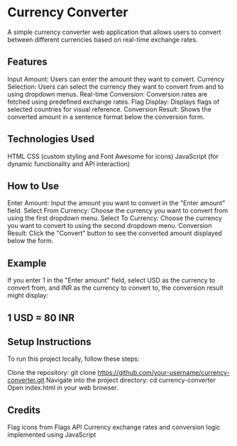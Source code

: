 # Currency Converter
A simple currency converter web application that allows users to convert between different currencies based on real-time exchange rates.


## Features
Input Amount: Users can enter the amount they want to convert.
Currency Selection: Users can select the currency they want to convert from and to using dropdown menus.
Real-time Conversion: Conversion rates are fetched using predefined exchange rates.
Flag Display: Displays flags of selected countries for visual reference.
Conversion Result: Shows the converted amount in a sentence format below the conversion form.

## Technologies Used
HTML
CSS (custom styling and Font Awesome for icons)
JavaScript (for dynamic functionality and API interaction)

## How to Use
Enter Amount: Input the amount you want to convert in the "Enter amount" field.
Select From Currency: Choose the currency you want to convert from using the first dropdown menu.
Select To Currency: Choose the currency you want to convert to using the second dropdown menu.
Conversion Result: Click the "Convert" button to see the converted amount displayed below the form.
## Example
If you enter 1 in the "Enter amount" field, select USD as the currency to convert from, and INR as the currency to convert to, the conversion result might display:
## 1 USD = 80 INR

## Setup Instructions
To run this project locally, follow these steps:

Clone the repository:
git clone https://github.com/your-username/currency-converter.git
Navigate into the project directory:
cd currency-converter
Open index.html in your web browser.

## Credits
Flag icons from Flags API
Currency exchange rates and conversion logic implemented using JavaScript